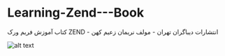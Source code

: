 # Learning-Zend---Book
کتاب آموزش فریم ورک ZEND - انتشارات دیباگران تهران - مولف نریمان زعیم کهن




![alt text](https://www.dibagaranpakhsh.ir/image/cache/catalog/dibagaran/zend-royegeld2-500x500.jpg)

